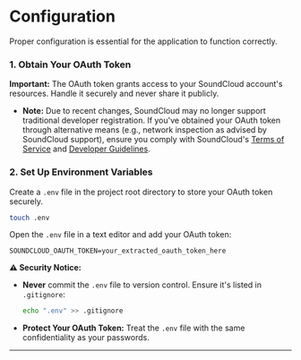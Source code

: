 # Configuration

Proper configuration is essential for the application to function correctly.

### 1. Obtain Your OAuth Token

**Important:** The OAuth token grants access to your SoundCloud account's resources. Handle it securely and never share it publicly.

- **Note:** Due to recent changes, SoundCloud may no longer support traditional developer registration. If you've obtained your OAuth token through alternative means (e.g., network inspection as advised by SoundCloud support), ensure you comply with SoundCloud's [Terms of Service](https://soundcloud.com/terms-of-use) and [Developer Guidelines](https://developers.soundcloud.com/docs/api/guide).

### 2. Set Up Environment Variables

Create a `.env` file in the project root directory to store your OAuth token securely.

```bash
touch .env
```

Open the `.env` file in a text editor and add your OAuth token:

```dotenv
SOUNDCLOUD_OAUTH_TOKEN=your_extracted_oauth_token_here
```

**⚠️ Security Notice:**

- **Never** commit the `.env` file to version control. Ensure it's listed in `.gitignore`:

  ```bash
  echo ".env" >> .gitignore
  ```

- **Protect Your OAuth Token:** Treat the `.env` file with the same confidentiality as your passwords.

---